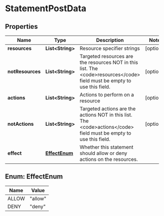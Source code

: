 

# StatementPostData


## Properties

| Name | Type | Description | Notes |
|------------ | ------------- | ------------- | -------------|
|**resources** | **List&lt;String&gt;** | Resource specifier strings |  [optional] |
|**notResources** | **List&lt;String&gt;** | Targeted resources are the resources NOT in this list. The &lt;code&gt;resources&lt;/code&gt; field must be empty to use this field. |  [optional] |
|**actions** | **List&lt;String&gt;** | Actions to perform on a resource |  [optional] |
|**notActions** | **List&lt;String&gt;** | Targeted actions are the actions NOT in this list. The &lt;code&gt;actions&lt;/code&gt; field must be empty to use this field. |  [optional] |
|**effect** | [**EffectEnum**](#EffectEnum) | Whether this statement should allow or deny actions on the resources. |  |



## Enum: EffectEnum

| Name | Value |
|---- | -----|
| ALLOW | &quot;allow&quot; |
| DENY | &quot;deny&quot; |



